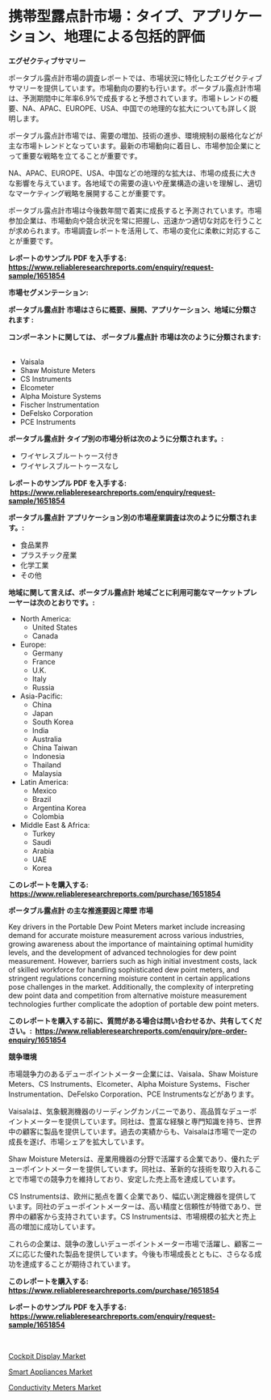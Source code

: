 <p><h1>携帯型露点計市場：タイプ、アプリケーション、地理による包括的評価</h1></p><p><strong>エグゼクティブサマリー</strong></p>
<p><p>ポータブル露点計市場の調査レポートでは、市場状況に特化したエグゼクティブサマリーを提供しています。市場動向の要約も行います。ポータブル露点計市場は、予測期間中に年率6.9%で成長すると予想されています。市場トレンドの概要、NA、APAC、EUROPE、USA、中国での地理的な拡大についても詳しく説明します。</p><p>ポータブル露点計市場では、需要の増加、技術の進歩、環境規制の厳格化などが主な市場トレンドとなっています。最新の市場動向に着目し、市場参加企業にとって重要な戦略を立てることが重要です。</p><p>NA、APAC、EUROPE、USA、中国などの地理的な拡大は、市場の成長に大きな影響を与えています。各地域での需要の違いや産業構造の違いを理解し、適切なマーケティング戦略を展開することが重要です。</p><p>ポータブル露点計市場は今後数年間で着実に成長すると予測されています。市場参加企業は、市場動向や競合状況を常に把握し、迅速かつ適切な対応を行うことが求められます。市場調査レポートを活用して、市場の変化に柔軟に対応することが重要です。</p></p>
<p><strong>レポートのサンプル PDF を入手する: <a href="https://www.reliableresearchreports.com/enquiry/request-sample/1651854">https://www.reliableresearchreports.com/enquiry/request-sample/1651854</a></strong></p>
<p><strong>市場セグメンテーション:</strong></p>
<p><strong> ポータブル露点計 市場はさらに概要、展開、アプリケーション、地域に分類されます :</strong></p>
<p><strong>コンポーネントに関しては、 ポータブル露点計 市場は次のように分類されます: &nbsp;</strong></p>
<p><ul><li>Vaisala</li><li>Shaw Moisture Meters</li><li>CS Instruments</li><li>Elcometer</li><li>Alpha Moisture Systems</li><li>Fischer Instrumentation</li><li>DeFelsko Corporation</li><li>PCE Instruments</li></ul></p>
<p><strong> ポータブル露点計 タイプ別の市場分析は次のように分類されます。:</strong></p>
<p><ul><li>ワイヤレスブルートゥース付き</li><li>ワイヤレスブルートゥースなし</li></ul></p>
<p><strong>レポートのサンプル PDF を入手する: &nbsp;<a href="https://www.reliableresearchreports.com/enquiry/request-sample/1651854">https://www.reliableresearchreports.com/enquiry/request-sample/1651854</a></strong></p>
<p><strong> ポータブル露点計 アプリケーション別の市場産業調査は次のように分類されます。:</strong></p>
<p><ul><li>食品業界</li><li>プラスチック産業</li><li>化学工業</li><li>その他</li></ul></p>
<p><strong>地域に関して言えば、ポータブル露点計 地域ごとに利用可能なマーケットプレーヤーは次のとおりです。:</strong></p>
<p><ul>
    <li>
        North America:
        <ul>
            <li>United States</li>
            <li>Canada</li>
        </ul>
    </li>
    <li>
        Europe:
        <ul>
            <li>Germany</li>
            <li>France</li>
            <li>U.K.</li>
            <li>Italy</li>
            <li>Russia</li>
        </ul>
    </li>
    <li>
        Asia-Pacific:
        <ul>
            <li>China</li>
            <li>Japan</li>
            <li>South Korea</li>
            <li>India</li>
            <li>Australia</li>
            <li>China Taiwan</li>
            <li>Indonesia</li>
            <li>Thailand</li>
            <li>Malaysia</li>
        </ul>
    </li>
    <li>
        Latin America:
        <ul>
            <li>Mexico</li>
            <li>Brazil</li>
            <li>Argentina Korea</li>
            <li>Colombia</li>
        </ul>
    </li>
    <li>
        Middle East & Africa:
        <ul>
            <li>Turkey</li>
            <li>Saudi</li>
            <li>Arabia</li>
            <li>UAE</li>
            <li>Korea</li>
        </ul>
    </li>
    </ul></p>
<p><strong>このレポートを購入する: &nbsp;<a href="https://www.reliableresearchreports.com/purchase/1651854">https://www.reliableresearchreports.com/purchase/1651854</a></strong></p>
<p><strong>ポータブル露点計 の主な推進要因と障壁 市場</strong></p>
<p><p>Key drivers in the Portable Dew Point Meters market include increasing demand for accurate moisture measurement across various industries, growing awareness about the importance of maintaining optimal humidity levels, and the development of advanced technologies for dew point measurement. However, barriers such as high initial investment costs, lack of skilled workforce for handling sophisticated dew point meters, and stringent regulations concerning moisture content in certain applications pose challenges in the market. Additionally, the complexity of interpreting dew point data and competition from alternative moisture measurement technologies further complicate the adoption of portable dew point meters.</p></p>
<p><strong>このレポートを購入する前に、質問がある場合は問い合わせるか、共有してください。:&nbsp; <a href="https://www.reliableresearchreports.com/enquiry/pre-order-enquiry/1651854">https://www.reliableresearchreports.com/enquiry/pre-order-enquiry/1651854</a></strong></p>
<p><strong>競争環境</strong></p>
<p><p>市場競争力のあるデューポイントメーター企業には、Vaisala、Shaw Moisture Meters、CS Instruments、Elcometer、Alpha Moisture Systems、Fischer Instrumentation、DeFelsko Corporation、PCE Instrumentsなどがあります。</p><p>Vaisalaは、気象観測機器のリーディングカンパニーであり、高品質なデューポイントメーターを提供しています。同社は、豊富な経験と専門知識を持ち、世界中の顧客に製品を提供しています。過去の実績からも、Vaisalaは市場で一定の成長を遂げ、市場シェアを拡大しています。</p><p>Shaw Moisture Metersは、産業用機器の分野で活躍する企業であり、優れたデューポイントメーターを提供しています。同社は、革新的な技術を取り入れることで市場での競争力を維持しており、安定した売上高を達成しています。</p><p>CS Instrumentsは、欧州に拠点を置く企業であり、幅広い測定機器を提供しています。同社のデューポイントメーターは、高い精度と信頼性が特徴であり、世界中の顧客から支持されています。CS Instrumentsは、市場規模の拡大と売上高の増加に成功しています。</p><p>これらの企業は、競争の激しいデューポイントメーター市場で活躍し、顧客ニーズに応じた優れた製品を提供しています。今後も市場成長とともに、さらなる成功を達成することが期待されています。</p></p>
<p><strong>このレポートを購入する: &nbsp; <a href="https://www.reliableresearchreports.com/purchase/1651854">https://www.reliableresearchreports.com/purchase/1651854</a></strong></p>
<p><strong>レポートのサンプル PDF を入手する: &nbsp;<a href="https://www.reliableresearchreports.com/enquiry/request-sample/1651854">https://www.reliableresearchreports.com/enquiry/request-sample/1651854</a></strong><strong></strong></p>
<p>&nbsp;</p>
<p><p><a href="https://github.com/Chiragrp22/Market-Research-Report-List-3/blob/main/cockpit-display-market.md">Cockpit Display Market</a></p><p><a href="https://github.com/derrinmiltonellis35gcl/Market-Research-Report-List-2/blob/main/smart-appliances-market.md">Smart Appliances Market</a></p><p><a href="https://github.com/Sherrillcrooksxa8i18ucf2m/Market-Research-Report-List-1/blob/main/conductivity-meters-market.md">Conductivity Meters Market</a></p></p>